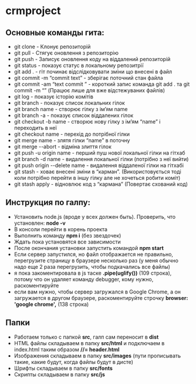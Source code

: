 # crmproject

## Основные команды гита:
* git clone - Клонує репозиторій
* git pull - Стягує оновлення з репозиторію
* git push - Записує оновлення коду на віддалений репозиторій
* git status - показує статус в локальному репозитрії
* git add . - гіт починає відслідковувати зміни що внесені в файл
* git commit -m “commit text” - зберігає поточний стан файла
* git commit -am “text commit ” - короткий запис команда git add . та git commit -m “” (Працює лише для вже відстежуваних файлів)
* git log - показує історію комітів
* git branch - показує список локальних гілок
* git branch name - створює гілку з ім’ям name
* git branch -a - показує список віддалених гілок
* git checkout -b name - створює нову гілку з ім’ям “name” і переходить в неї
* git checkout name - перехід до потрібної гілки
* git merge name - злятя гілки “name” в поточну
* git merge --abort - відміна злиття гілок
* git push -u origin name - перший пуш нової локальної гілки на гітхаб
* git branch -d name - видалення локальної гілки (потрібно з неї вийти)
* git push origin --delete name - видалення віддаленої гілки на гітхабі
* git stash - ховає внесені зміни в “карман”. (Використовується тоді коли потрібно перейти в іншу гілку але не хочеться робити коміт)
* git stash apply - відновлює код з “кармана” (Повертає схований код)

## Инструкция по галпу:
* Установить node.js (вроде у всех должен быть). Проверить, что установлен: **node -v**
* В консоли перейти в корень проекта
* Выполнить команду **npm i** (без звездочек)
* Ждать пока установятся все зависимости
* После окончания установки запустить командой **npm start**
* Если сервер запустился, но файл отображается не правильно, перегрузите страницу в браузере несколько раз (у меня обычно надо еще 2 раза перегрузить, чтобы подкачались все файлы)
* я пока закоментировала в js таске **.pipe(uglify())** (109 строка), потому что он удаляет команду debugger, кому нужно, раскоментируйте
* если вам нужно, чтобы сервер загружался в Google Chrome, а он загружается в другом браузере, раскоментируйте строчку **browser: 'google chrome',** (138 строка)

## Папки
* Работаем только с папкой **src**, галп сам переносит в **dist**
* HTML файлы складываем в папку **src/html** и подключаем в index.html таким образом **//= header.html**
* Изображения складываем в папку **src/images** (пути прописывать такие, какие будут, когда файлы будут в дисте)
* Шрифты складываем в папку **src/fonts**
* Скрипты складываем в папку **src/js**